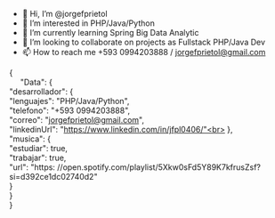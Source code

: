 - 👋 Hi, I’m @jorgefprietol
- 👀 I’m interested in PHP/Java/Python
- 🌱 I’m currently learning Spring Big Data Analytic
- 💞️ I’m looking to collaborate on projects as Fullstack PHP/Java Dev
- 📫 How to reach me +593 0994203888 / jorgefprietol@gmail.com

{<br>
&nbsp;&nbsp;&nbsp;&nbsp;&nbsp;"Data": {<br>
		"desarrollador": {<br>
			"lenguajes": "PHP/Java/Python",<br>
			"telefono": "+593 0994203888",<br>
			"correo": "jorgefprietol@gmail.com",<br>
			"linkedinUrl": "https://www.linkedin.com/in/jfpl0406/"<br>
		},<br>
		"musica": {<br>
			"estudiar": true,<br>
			"trabajar": true,<br>
			"url": "https: //open.spotify.com/playlist/5Xkw0sFd5Y89K7kfrusZsf?si=d392ce1dc02740d2"<br>
		}<br>
	}<br>
}<br>

<!---
jorgefprietol/jorgefprietol is a ✨ special ✨ repository because its `README.md` (this file) appears on your GitHub profile.
You can click the Preview link to take a look at your changes.
--->



